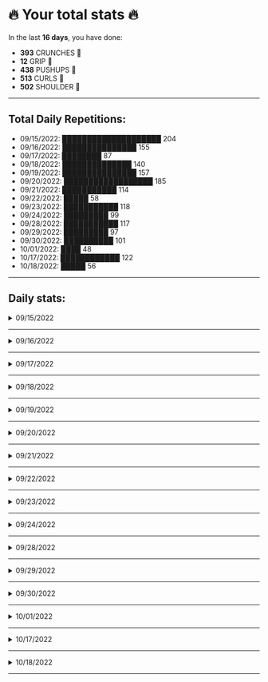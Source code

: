 # 🔥 Your total stats 🔥
In the last **16 days**, you have done:

- **393** CRUNCHES 💪
- **12** GRIP 💪
- **438** PUSHUPS 💪
- **513** CURLS 💪
- **502** SHOULDER 💪

---
## Total Daily Repetitions: 
- 09/15/2022: 
████████████████████ 204 
- 09/16/2022: 
███████████████ 155 
- 09/17/2022: 
████████ 87 
- 09/18/2022: 
██████████████ 140 
- 09/19/2022: 
███████████████ 157 
- 09/20/2022: 
██████████████████ 185 
- 09/21/2022: 
███████████ 114 
- 09/22/2022: 
█████ 58 
- 09/23/2022: 
███████████ 118 
- 09/24/2022: 
█████████ 99 
- 09/28/2022: 
███████████ 117 
- 09/29/2022: 
█████████ 97 
- 09/30/2022: 
██████████ 101 
- 10/01/2022: 
████ 48 
- 10/17/2022: 
████████████ 122 
- 10/18/2022: 
█████ 56 
---
## Daily stats:

<details>
<summary>09/15/2022</summary>

- **GRIP:** 12
- **PUSHUPS:** 60
- **CURLS:** 72
- **SHOULDER:** 60
</details>

---


<details>
<summary>09/16/2022</summary>

- **CRUNCHES:** 30
- **GRIP:** 0
- **PUSHUPS:** 45
- **CURLS:** 40
- **SHOULDER:** 40
</details>

---


<details>
<summary>09/17/2022</summary>

- **CRUNCHES:** 22
- **GRIP:** 0
- **PUSHUPS:** 20
- **CURLS:** 22
- **SHOULDER:** 23
</details>

---


<details>
<summary>09/18/2022</summary>

- **CRUNCHES:** 37
- **GRIP:** 0
- **PUSHUPS:** 30
- **CURLS:** 34
- **SHOULDER:** 39
</details>

---


<details>
<summary>09/19/2022</summary>

- **CRUNCHES:** 36
- **GRIP:** 0
- **PUSHUPS:** 30
- **CURLS:** 47
- **SHOULDER:** 44
</details>

---


<details>
<summary>09/20/2022</summary>

- **CRUNCHES:** 41
- **GRIP:** 0
- **PUSHUPS:** 36
- **CURLS:** 54
- **SHOULDER:** 54
</details>

---


<details>
<summary>09/21/2022</summary>

- **CRUNCHES:** 30
- **GRIP:** 0
- **PUSHUPS:** 24
- **CURLS:** 30
- **SHOULDER:** 30
</details>

---


<details>
<summary>09/22/2022</summary>

- **CRUNCHES:** 12
- **GRIP:** 0
- **PUSHUPS:** 12
- **CURLS:** 17
- **SHOULDER:** 17
</details>

---


<details>
<summary>09/23/2022</summary>

- **CRUNCHES:** 24
- **GRIP:** 0
- **PUSHUPS:** 27
- **CURLS:** 35
- **SHOULDER:** 32
</details>

---


<details>
<summary>09/24/2022</summary>

- **CRUNCHES:** 22
- **GRIP:** 0
- **PUSHUPS:** 17
- **CURLS:** 30
- **SHOULDER:** 30
</details>

---


<details>
<summary>09/28/2022</summary>

- **CRUNCHES:** 27
- **GRIP:** 0
- **PUSHUPS:** 30
- **CURLS:** 30
- **SHOULDER:** 30
</details>

---


<details>
<summary>09/29/2022</summary>

- **CRUNCHES:** 24
- **GRIP:** 0
- **PUSHUPS:** 24
- **CURLS:** 24
- **SHOULDER:** 25
</details>

---


<details>
<summary>09/30/2022</summary>

- **CRUNCHES:** 24
- **GRIP:** 0
- **PUSHUPS:** 29
- **CURLS:** 24
- **SHOULDER:** 24
</details>

---


<details>
<summary>10/01/2022</summary>

- **CRUNCHES:** 12
- **GRIP:** 0
- **PUSHUPS:** 12
- **CURLS:** 12
- **SHOULDER:** 12
</details>

---


<details>
<summary>10/17/2022</summary>

- **CRUNCHES:** 30
- **GRIP:** 0
- **PUSHUPS:** 32
- **CURLS:** 30
- **SHOULDER:** 30
</details>

---


<details>
<summary>10/18/2022</summary>

- **CRUNCHES:** 22
- **GRIP:** 0
- **PUSHUPS:** 10
- **CURLS:** 12
- **SHOULDER:** 12
</details>

---


